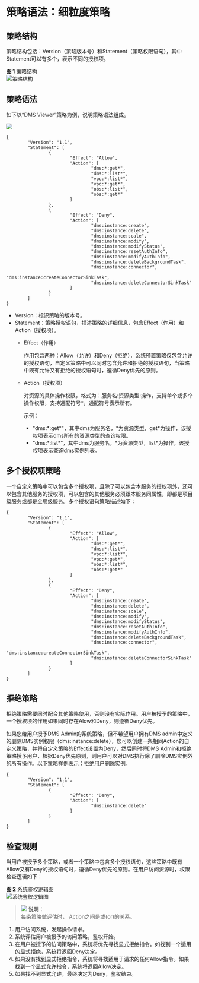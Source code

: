 # 策略语法：细粒度策略<a name="ZH-CN_TOPIC_0171717054"></a>

## 策略结构<a name="zh-cn_topic_0170877289_section3211957195810"></a>

策略结构包括：Version（策略版本号）和Statement（策略权限语句），其中Statement可以有多个，表示不同的授权项。

**图 1**  策略结构<a name="zh-cn_topic_0170877289_fig38031229114013"></a>  
![](figures/策略结构.png "策略结构")

## 策略语法<a name="zh-cn_topic_0170877289_section9359105292516"></a>

如下以“DMS Viewer”策略为例，说明策略语法组成。

![](figures/zh-cn_image_0171786744.png)

```
{
        "Version": "1.1",
        "Statement": [
                {
                        "Effect": "Allow",
                        "Action": [
                                "dms:*:get*",
                                "dms:*:list*",
                                "vpc:*:list*",
                                "vpc:*:get*",
                                "obs:*:list*",
                                "obs:*:get*"
                        ]
                },
                {
                        "Effect": "Deny",
                        "Action": [
                                "dms:instance:create",
                                "dms:instance:delete",
                                "dms:instance:scale",
                                "dms:instance:modify",
                                "dms:instance:modifyStatus",
                                "dms:instance:resetAuthInfo",
                                "dms:instance:modifyAuthInfo",
                                "dms:instance:deleteBackgroundTask",
                                "dms:instance:connector",
                                "dms:instance:createConnectorSinkTask",
                                "dms:instance:deleteConnectorSinkTask"
                        ]
                }
        ]
}
```

-   Version：标识策略的版本号。
-   Statement：策略授权语句，描述策略的详细信息，包含Effect（作用）和Action（授权项）。
    -   Effect（作用）

        作用包含两种：Allow（允许）和Deny（拒绝），系统预置策略仅包含允许的授权语句，自定义策略中可以同时包含允许和拒绝的授权语句，当策略中既有允许又有拒绝的授权语句时，遵循Deny优先的原则。

    -   Action（授权项）

        对资源的具体操作权限，格式为：服务名:资源类型:操作，支持单个或多个操作权限，支持通配符号\*，通配符号表示所有。

        示例：

        -   "dms:\*:get\*"，其中dms为服务名，\*为资源类型，get\*为操作，该授权项表示dms所有的资源类型的查询权限。
        -   "dms:\*:list\*"，其中dms为服务名，\*为资源类型，list\*为操作，该授权项表示查询dms实例列表。



## 多个授权项策略<a name="zh-cn_topic_0170877289_section96691537174719"></a>

一个自定义策略中可以包含多个授权项，且除了可以包含本服务的授权项外，还可以包含其他服务的授权项，可以包含的其他服务必须跟本服务同属性，即都是项目级服务或都是全局级服务。多个授权语句策略描述如下：

```
{
        "Version": "1.1",
        "Statement": [
                {
                        "Effect": "Allow",
                        "Action": [
                                "dms:*:get*",
                                "dms:*:list*",
                                "vpc:*:list*",
                                "vpc:*:get*",
                                "obs:*:list*",
                                "obs:*:get*"
                        ]
                },
                {
                        "Effect": "Deny",
                        "Action": [
                                "dms:instance:create",
                                "dms:instance:delete",
                                "dms:instance:scale",
                                "dms:instance:modify",
                                "dms:instance:modifyStatus",
                                "dms:instance:resetAuthInfo",
                                "dms:instance:modifyAuthInfo",
                                "dms:instance:deleteBackgroundTask",
                                "dms:instance:connector",
                                "dms:instance:createConnectorSinkTask",
                                "dms:instance:deleteConnectorSinkTask"
                        ]
                }
        ]
}
```

## 拒绝策略<a name="zh-cn_topic_0170877289_section1068361455412"></a>

拒绝策略需要同时配合其他策略使用，否则没有实际作用。用户被授予的策略中，一个授权项的作用如果同时存在Alow和Deny，则遵循Deny优先。

如果您给用户授予DMS Admin的系统策略，但不希望用户拥有DMS admin中定义的删除DMS实例权限（dms:instance:delete），您可以创建一条相同Action的自定义策略，并将自定义策略的Effect设置为Deny，然后同时将DMS Admin和拒绝策略授予用户，根据Deny优先原则，则用户可以对DMS执行除了删除DMS实例外的所有操作。以下策略样例表示：拒绝用户删除实例。

```
{
        "Version": "1.1",
        "Statement": [
                {
                        "Effect": "Deny",
                        "Action": [
                                "dms:instance:delete"
                        ]
                }
        ]
}
```

## 检查规则<a name="zh-cn_topic_0170877289_section1070118126545"></a>

当用户被授予多个策略，或者一个策略中包含多个授权语句，这些策略中既有Allow又有Deny的授权语句时，遵循Deny优先的原则。在用户访问资源时，权限检查逻辑如下：

**图 2**  系统鉴权逻辑图<a name="zh-cn_topic_0170877289_fig1424495217920"></a>  
![](figures/系统鉴权逻辑图.png "系统鉴权逻辑图")

>![](public_sys-resources/icon-note.gif) **说明：**   
>每条策略做评估时， Action之间是或\(or\)的关系。  

1.  用户访问系统，发起操作请求。
2.  系统评估用户被授予的访问策略，鉴权开始。
3.  在用户被授予的访问策略中，系统将优先寻找显式拒绝指令。如找到一个适用的显式拒绝，系统将返回Deny决定。
4.  如果没有找到显式拒绝指令，系统将寻找适用于请求的任何Allow指令。如果找到一个显式允许指令，系统将返回Allow决定。
5.  如果找不到显式允许，最终决定为Deny，鉴权结束。

